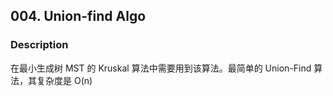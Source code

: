 ## 004.  Union-find Algo

### Description

在最小生成树 MST 的 Kruskal 算法中需要用到该算法。最简单的 Union-Find 算法，其复杂度是 O(n)
